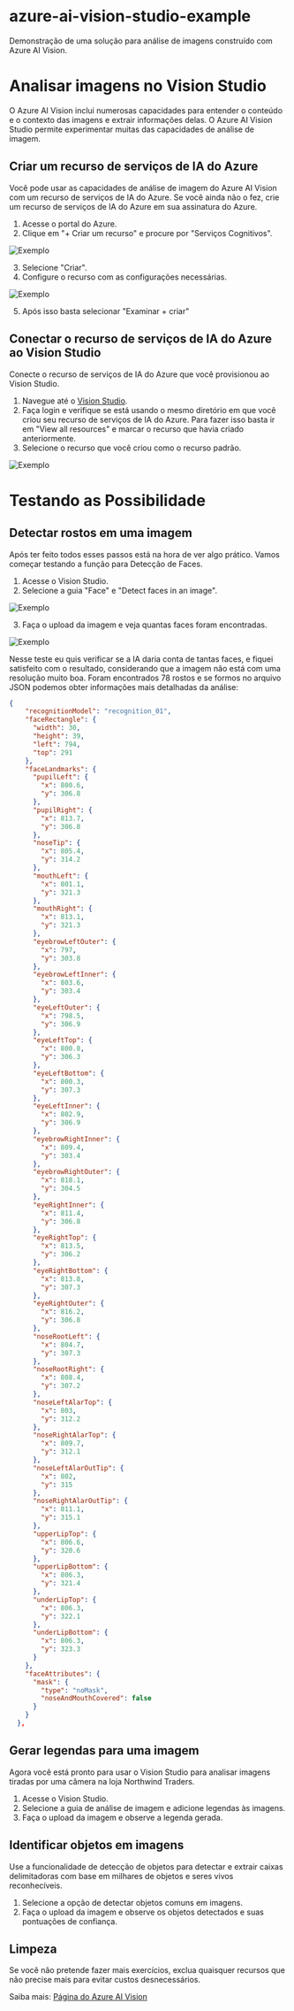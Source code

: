 # azure-ai-vision-studio-example
Demonstração de uma solução para análise de imagens construído com Azure AI Vision.

# Analisar imagens no Vision Studio

O Azure AI Vision inclui numerosas capacidades para entender o conteúdo e o contexto das imagens e extrair informações delas. O Azure AI Vision Studio permite experimentar muitas das capacidades de análise de imagem.

## Criar um recurso de serviços de IA do Azure

Você pode usar as capacidades de análise de imagem do Azure AI Vision com um recurso de serviços de IA do Azure. Se você ainda não o fez, crie um recurso de serviços de IA do Azure em sua assinatura do Azure.

1. Acesse o portal do Azure.
2. Clique em "+ Criar um recurso" e procure por "Serviços Cognitivos".
   
![Exemplo](passo%20a%20passo/1.png)

3. Selecione "Criar".
4. Configure o recurso com as configurações necessárias.

   
![Exemplo](passo%20a%20passo/2.png)

5. Após isso basta selecionar "Examinar + criar"

## Conectar o recurso de serviços de IA do Azure ao Vision Studio

Conecte o recurso de serviços de IA do Azure que você provisionou ao Vision Studio.

1. Navegue até o [Vision Studio](https://portal.vision.cognitive.azure.com).
2. Faça login e verifique se está usando o mesmo diretório em que você criou seu recurso de serviços de IA do Azure.
   Para fazer isso basta ir em "View all resources" e marcar o recurso que havia criado anteriormente.
3. Selecione o recurso que você criou como o recurso padrão.

![Exemplo](passo%20a%20passo/6.png) 

# Testando as Possibilidade

## Detectar rostos em uma imagem

Após ter feito todos esses passos está na hora de ver algo prático. Vamos começar testando a função para Detecção de Faces.

1. Acesse o Vision Studio.
2. Selecione a guia "Face" e "Detect faces in an image".

![Exemplo](passo%20a%20passo/7.png) 
   
3. Faça o upload da imagem e veja quantas faces foram encontradas.

![Exemplo](passo%20a%20passo/9.png) 

Nesse teste eu quis verificar se a IA daria conta de tantas faces, e fiquei satisfeito com o resultado, considerando que a imagem não está com uma resolução muito boa. 
Foram encontrados 78 rostos e se formos no arquivo JSON podemos obter informações mais detalhadas da análise:

```json
{
    "recognitionModel": "recognition_01",
    "faceRectangle": {
      "width": 30,
      "height": 39,
      "left": 794,
      "top": 291
    },
    "faceLandmarks": {
      "pupilLeft": {
        "x": 800.6,
        "y": 306.8
      },
      "pupilRight": {
        "x": 813.7,
        "y": 306.8
      },
      "noseTip": {
        "x": 805.4,
        "y": 314.2
      },
      "mouthLeft": {
        "x": 801.1,
        "y": 321.3
      },
      "mouthRight": {
        "x": 813.1,
        "y": 321.3
      },
      "eyebrowLeftOuter": {
        "x": 797,
        "y": 303.8
      },
      "eyebrowLeftInner": {
        "x": 803.6,
        "y": 303.4
      },
      "eyeLeftOuter": {
        "x": 798.5,
        "y": 306.9
      },
      "eyeLeftTop": {
        "x": 800.8,
        "y": 306.3
      },
      "eyeLeftBottom": {
        "x": 800.3,
        "y": 307.3
      },
      "eyeLeftInner": {
        "x": 802.9,
        "y": 306.9
      },
      "eyebrowRightInner": {
        "x": 809.4,
        "y": 303.4
      },
      "eyebrowRightOuter": {
        "x": 818.1,
        "y": 304.5
      },
      "eyeRightInner": {
        "x": 811.4,
        "y": 306.8
      },
      "eyeRightTop": {
        "x": 813.5,
        "y": 306.2
      },
      "eyeRightBottom": {
        "x": 813.8,
        "y": 307.3
      },
      "eyeRightOuter": {
        "x": 816.2,
        "y": 306.8
      },
      "noseRootLeft": {
        "x": 804.7,
        "y": 307.3
      },
      "noseRootRight": {
        "x": 808.4,
        "y": 307.2
      },
      "noseLeftAlarTop": {
        "x": 803,
        "y": 312.2
      },
      "noseRightAlarTop": {
        "x": 809.7,
        "y": 312.1
      },
      "noseLeftAlarOutTip": {
        "x": 802,
        "y": 315
      },
      "noseRightAlarOutTip": {
        "x": 811.1,
        "y": 315.1
      },
      "upperLipTop": {
        "x": 806.6,
        "y": 320.6
      },
      "upperLipBottom": {
        "x": 806.3,
        "y": 321.4
      },
      "underLipTop": {
        "x": 806.3,
        "y": 322.1
      },
      "underLipBottom": {
        "x": 806.3,
        "y": 323.3
      }
    },
    "faceAttributes": {
      "mask": {
        "type": "noMask",
        "noseAndMouthCovered": false
      }
    }
  },
```

## Gerar legendas para uma imagem

Agora você está pronto para usar o Vision Studio para analisar imagens tiradas por uma câmera na loja Northwind Traders.

1. Acesse o Vision Studio.
2. Selecione a guia de análise de imagem e adicione legendas às imagens.
3. Faça o upload da imagem e observe a legenda gerada.

## Identificar objetos em imagens

Use a funcionalidade de detecção de objetos para detectar e extrair caixas delimitadoras com base em milhares de objetos e seres vivos reconhecíveis.

1. Selecione a opção de detectar objetos comuns em imagens.
2. Faça o upload da imagem e observe os objetos detectados e suas pontuações de confiança.

## Limpeza

Se você não pretende fazer mais exercícios, exclua quaisquer recursos que não precise mais para evitar custos desnecessários.

Saiba mais: [Página do Azure AI Vision](link-para-a-página)

